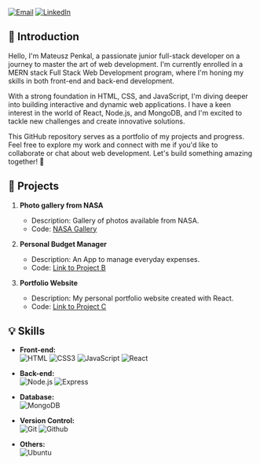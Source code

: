 



  <a href="mailto:your.email@example.com"><img src="https://img.shields.io/badge/Email-Contact%20Me-brightgreen" alt="Email"></a>
  <a href="https://www.linkedin.com/in/mateusz-penkal"><img src="https://img.shields.io/badge/LinkedIn-Mateusz Penkal-blue" alt="LinkedIn"></a>
  


## 👋 Introduction

Hello, I'm Mateusz Penkal, a passionate junior full-stack developer on a journey to master the art of web development. I'm currently enrolled in a MERN stack Full Stack Web Development program, where I'm honing my skills in both front-end and back-end development.

With a strong foundation in HTML, CSS, and JavaScript, I'm diving deeper into building interactive and dynamic web applications. I have a keen interest in the world of React, Node.js, and MongoDB, and I'm excited to tackle new challenges and create innovative solutions.

This GitHub repository serves as a portfolio of my projects and progress. Feel free to explore my work and connect with me if you'd like to collaborate or chat about web development. Let's build something amazing together! 🚀


## 🌟 Projects


1. **Photo gallery from NASA**
   - Description: Gallery of photos available from NASA.
   - Code: [NASA Gallery](https://github.com/penkalDev/nasa_gallery)

2. **Personal Budget Manager**
   - Description: An App to manage everyday expenses.
   - Code: [Link to Project B](link-to-project-b)

3. **Portfolio Website**
   - Description: My personal portfolio website created with React.
   - Code: [Link to Project C](link-to-project-c)

## 💡 Skills


- **Front-end:**  
  ![HTML](https://img.shields.io/badge/HTML5-E34F26.svg?style=for-the-badge&logo=HTML5&logoColor=white)
  ![CSS3](https://img.shields.io/badge/CSS3-1572B6.svg?style=for-the-badge&logo=CSS3&logoColor=white)
  ![JavaScript](https://img.shields.io/badge/JavaScript-F7DF1E.svg?style=for-the-badge&logo=JavaScript&logoColor=black)
  ![React](https://img.shields.io/badge/React-61DAFB.svg?style=for-the-badge&logo=React&logoColor=black)



  
- **Back-end:**  
![Node.js](https://img.shields.io/badge/Node.js-339933.svg?style=for-the-badge&logo=nodedotjs&logoColor=white)
![Express](https://img.shields.io/badge/Express-3C4048.svg?style=for-the-badge&logo=Express&logoColor=white)


- **Database:**  
![MongoDB](https://img.shields.io/badge/MongoDB-47A248.svg?style=for-the-badge&logo=MongoDB&logoColor=white)

- **Version Control:**  
![Git](https://img.shields.io/badge/Git-F05032.svg?style=for-the-badge&logo=Git&logoColor=white)
![Github](https://img.shields.io/badge/GitHub-8758FF.svg?style=for-the-badge&logo=GitHub&logoColor=white)

- **Others:**  
![Ubuntu](https://img.shields.io/badge/Ubuntu-E95420.svg?style=for-the-badge&logo=Ubuntu&logoColor=white)




